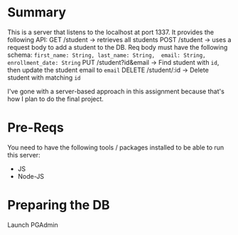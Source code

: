 # Summary
This is a server that listens to the localhost at port 1337. It provides the following API:
GET /student  -> retrieves all students
POST /student -> uses a request body to add a student to the DB. Req body must have the following schema:
    ```
    first_name: String,
    last_name: String, 
    email: String,
    enrollment_date: String
    ```
PUT /student?id&email -> Find student with `id`, then update the student email to `email`
DELETE /student/:id   -> Delete student with matching `id`

I've gone with a server-based approach in this assignment because that's how I plan to do the final project. 

# Pre-Reqs
You need to have the following tools / packages installed to be able to run this server:
- JS
- Node-JS

# Preparing the DB
Launch PGAdmin
